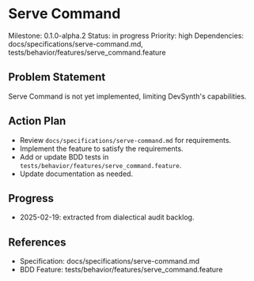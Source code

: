 # Serve Command
Milestone: 0.1.0-alpha.2
Status: in progress
Priority: high
Dependencies: docs/specifications/serve-command.md, tests/behavior/features/serve_command.feature

## Problem Statement
Serve Command is not yet implemented, limiting DevSynth's capabilities.


## Action Plan
- Review `docs/specifications/serve-command.md` for requirements.
- Implement the feature to satisfy the requirements.
- Add or update BDD tests in `tests/behavior/features/serve_command.feature`.
- Update documentation as needed.

## Progress
- 2025-02-19: extracted from dialectical audit backlog.

## References
- Specification: docs/specifications/serve-command.md
- BDD Feature: tests/behavior/features/serve_command.feature
